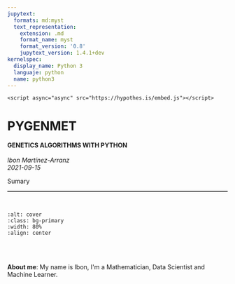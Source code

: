 ```yaml
---
jupytext:
  formats: md:myst
  text_representation:
    extension: .md
    format_name: myst
    format_version: '0.8'
    jupytext_version: 1.4.1+dev
kernelspec:
  display_name: Python 3
  languaje: python
  name: python3
---
```


```{raw} html
<script async="async" src="https://hypothes.is/embed.js"></script>
```


# PYGENMET

**GENETICS ALGORITHMS WITH PYTHON**        
<br>
_Ibon Martínez-Arranz_  
_2021-09-15_
<br>

Sumary
<hr style="height:2px;border:none;color:#333;background-color:#333;" />
<br>

```{image} ./figures/cover.png
:alt: cover
:class: bg-primary
:width: 80%
:align: center
```

<br>
<br>

**About me**: My name is Ibon, I'm a Mathematician, Data Scientist and Machine Learner.

<!--
<img src="../figures/by-nc-sa.png" alt="" />
<p class="caption">Creative Commons License</p>
<p>This book is licensed under the <a href="http://creativecommons.org/licenses/by-nc-sa/4.0/">Creative Commons Attribution-NonCommercial-ShareAlike 4.0 International License</a>.</p>-->
